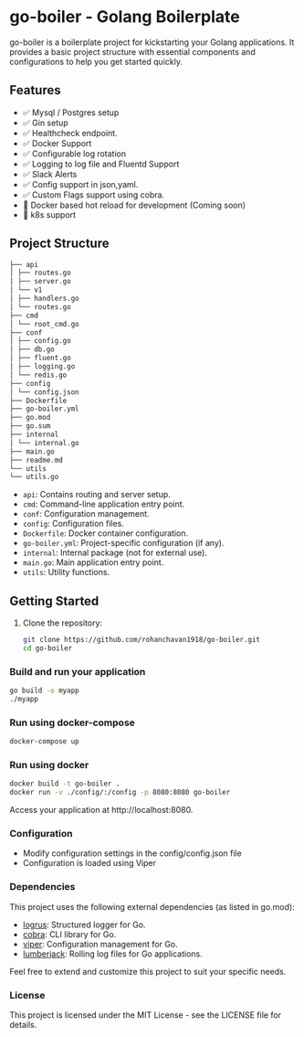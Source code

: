 # go-boiler - Golang Boilerplate

go-boiler is a boilerplate project for kickstarting your Golang applications. It provides a basic project structure with essential components and configurations to help you get started quickly.

## Features

- ✅ Mysql / Postgres setup
- ✅ Gin setup
- ✅ Healthcheck endpoint.
- ✅ Docker Support
- ✅ Configurable log rotation
- ✅ Logging to log file and Fluentd Support
- ✅ Slack Alerts
- ✅ Config support in json,yaml.
- ✅ Custom Flags support using cobra.
- 🔄 Docker based hot reload for development (Coming soon)
- 🔄 k8s support
  
## Project Structure

```sh
├── api
│ ├── routes.go
│ ├── server.go
│ └── v1
│ ├── handlers.go
│ └── routes.go
├── cmd
│ └── root_cmd.go
├── conf
│ ├── config.go
│ ├── db.go
│ ├── fluent.go
│ ├── logging.go
│ └── redis.go
├── config
│ └── config.json
├── Dockerfile
├── go-boiler.yml
├── go.mod
├── go.sum
├── internal
│ └── internal.go
├── main.go
├── readme.md
└── utils
└── utils.go
``````

- `api`: Contains routing and server setup.
- `cmd`: Command-line application entry point.
- `conf`: Configuration management.
- `config`: Configuration files.
- `Dockerfile`: Docker container configuration.
- `go-boiler.yml`: Project-specific configuration (if any).
- `internal`: Internal package (not for external use).
- `main.go`: Main application entry point.
- `utils`: Utility functions.

## Getting Started

1. Clone the repository:

   ```sh
   git clone https://github.com/rohanchavan1918/go-boiler.git
   cd go-boiler

### Build and run your application

```sh
go build -o myapp
./myapp
```

### Run using docker-compose

```sh
docker-compose up
```

### Run using docker

```sh
docker build -t go-boiler .
docker run -v ./config/:/config -p 8080:8080 go-boiler
```

Access your application at http://localhost:8080.

### Configuration

- Modify configuration settings in the config/config.json file
- Configuration is loaded using Viper

### Dependencies

This project uses the following external dependencies (as listed in go.mod):

- [logrus](https://github.com/sirupsen/logrus): Structured logger for Go.
- [cobra](https://github.com/spf13/cobra): CLI library for Go.
- [viper](https://github.com/spf13/viper): Configuration management for Go.
- [lumberjack](https://github.com/natefinch/lumberjack.v2): Rolling log files for Go applications.

Feel free to extend and customize this project to suit your specific needs.

### License

This project is licensed under the MIT License - see the LICENSE file for details.